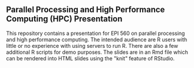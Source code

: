## Parallel Processing and High Performance Computing (HPC) Presentation

This repository contains a presentation for EPI 560 on parallel processing 
and high performance computing. The intended audience are R users with little 
or no experience with using servers to run R. There are also a few additional 
R scripts for demo purposes. The slides are in an Rmd file which can be 
rendered into HTML slides using the "knit" feature of RStudio.
